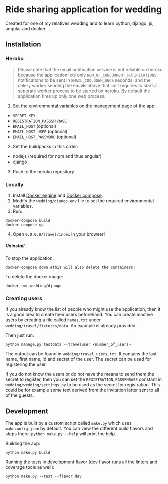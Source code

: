 # Ride sharing application for wedding
Created for one of my relatives wedding and to learn python, django, js, angular and docker.

## Installation
### Heroku
> Please note that the email notification service is not reliable on heroku
> because the application lets only `NUM_OF_CONCURRENT_NOTIFICATIONS`
> notifications to be sent in `EMAIL_COOLDOWN_SECS` seconds, and the
> celery worker sending the emails above that limit requires to start a seperate
> worker process to be started on heroku. By default the application fires up only
> one web process.

1. Set the environmental variables on the management page of the app:
- `SECRET_KEY`
- `REGISTRATION_PASSSPHRASE`
- `EMAIL_HOST` (optional)
- `EMAIL_HOST_USER` (optional)
- `EMAIL_HOST_PASSWORD` (optional)
2. Set the buildpacks in this order:
- nodejs (required for npm and thus angular)
- django
3. Push to the heroku repository

### Locally
1. Install [Docker engine](<https://docs.docker.com/engine/installation/linux/ubuntulinux/>) and [Docker compose](<https://docs.docker.com/compose/install/>).
2. Modify the `wedding/django.env` file to set the required environmental variables.
3. Run:
```
docker-compose build
docker-compose up
```
4. Open `0.0.0.0/travel/index` in your browser!

##### Uninstall
To stop the application:
```
docker-compose down #this will also delete the containers!
```
To delete the docker image:
```
docker rmi wedding/django
```

### Creating users
If you already know the list of people who might use the application, then it is a good idea to create their users beforehand. You can create inactive users by creating a file called `names.txt` under `wedding/travel/fixtures/data`. An example is already provided.

Then just run:
```
python manage.py testdata --traveluser <number_of_users>
```
The output can be found in `wedding/travel_users.txt`. It contains the last name, first name, id and secret of the user. The secret can be used for registering the user.

If you do not know the users or do not have the means to send them the secret to register, then you can set the `REGISTRATION_PASSPHRASE` constant in `wedding/wedding/settings.py` to be used as the secret for registration. This could be for example some text derived from the invitation letter sent to all of the guests.

## Development
The app is built by a custom script called `make.py` which uses `makeconfig.json` by default. You can view the different build flavors and steps there.
`python make.py --help` will print the help.

Building the app:
```
python make.py build
```

Running the tests in development flavor (dev flavor runs all the linters and coverage tools as well):
```
python make.py --test --flavor dev
```
